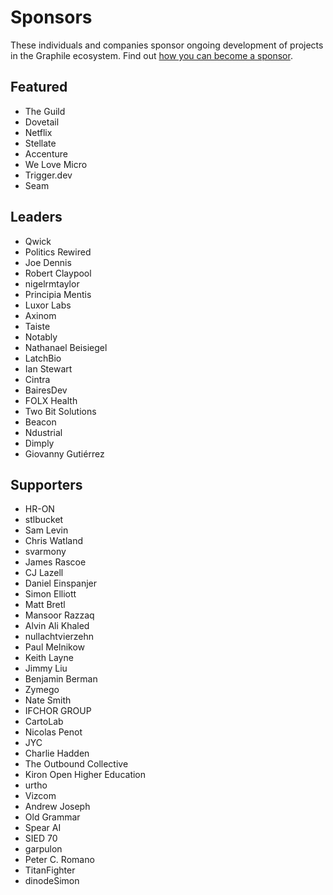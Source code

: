 # Sponsors

These individuals and companies sponsor ongoing development of projects in the
Graphile ecosystem. Find out
[how you can become a sponsor](https://graphile.org/sponsor/).

## Featured

- The Guild
- Dovetail
- Netflix
- Stellate
- Accenture
- We Love Micro
- Trigger.dev
- Seam

## Leaders

- Qwick
- Politics Rewired
- Joe Dennis
- Robert Claypool
- nigelrmtaylor
- Principia Mentis
- Luxor Labs
- Axinom
- Taiste
- Notably
- Nathanael Beisiegel
- LatchBio
- Ian Stewart
- Cintra
- BairesDev
- FOLX Health
- Two Bit Solutions
- Beacon
- Ndustrial
- Dimply
- Giovanny Gutiérrez

## Supporters

- HR-ON
- stlbucket
- Sam Levin
- Chris Watland
- svarmony
- James Rascoe
- CJ Lazell
- Daniel Einspanjer
- Simon Elliott
- Matt Bretl
- Mansoor Razzaq
- Alvin Ali Khaled
- nullachtvierzehn
- Paul Melnikow
- Keith Layne
- Jimmy Liu
- Benjamin Berman
- Zymego
- Nate Smith
- IFCHOR GROUP
- CartoLab
- Nicolas Penot
- JYC
- Charlie Hadden
- The Outbound Collective
- Kiron Open Higher Education
- urtho
- Vizcom
- Andrew Joseph
- Old Grammar
- Spear AI
- SIED 70
- garpulon
- Peter C. Romano
- TitanFighter
- dinodeSimon
